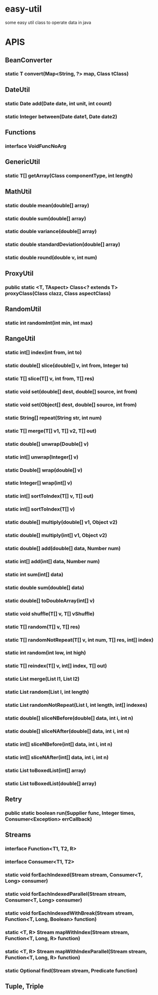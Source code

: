 # easy-util
some easy util class to operate data in java

# APIS 

## BeanConverter

### static <T> T convert(Map<String, ?> map, Class<T> tClass)

## DateUtil

### static Date add(Date date, int unit, int count)
### static Integer between(Date date1, Date date2)

## Functions

### interface VoidFuncNoArg

## GenericUtil

### static <T> T[] getArray(Class<T> componentType, int length)

## MathUtil

### static double mean(double[] array)
### static double sum(double[] array)
### static double variance(double[] array)
### static double standardDeviation(double[] array)
### static double round(double v, int num)

## ProxyUtil

### public static  <T, TAspect> Class<? extends T> proxyClass(Class<T> clazz, Class<TAspect> aspectClass)

## RandomUtil

### static int randomInt(int min, int max)

## RangeUtil

### static int[] index(int from, int to)
### static double[] slice(double[] v, int from, Integer to)
### static <T> T[] slice(T[] v, int from, T[] res)
### static void set(double[] dest, double[] source, int from)
### static void set(Object[] dest, double[] source, int from)
### static String[] repeat(String str, int num)
### static <T> T[] merge(T[] v1, T[] v2, T[] out)
### static double[] unwrap(Double[] v)
### static int[] unwrap(Integer[] v)
### static Double[] wrap(double[] v)
### static Integer[] wrap(int[] v)
### static <T> int[] sortToIndex(T[] v, T[] out)
### static <T> int[] sortToIndex(T[] v)
### static double[] multiply(double[] v1, Object v2)
### static double[] multiply(int[] v1, Object v2)
### static double[] add(double[] data, Number num)
### static int[] add(int[] data, Number num)
### static int sum(int[] data)
### static double sum(double[] data)
### static double[] toDoubleArray(int[] v)
### static <T> void shuffle(T[] v, T[] vShuffle)
### static <T> T[] random(T[] v, T[] res)
### static <T> T[] randomNotRepeat(T[] v, int num, T[] res, int[] index)
### static int random(int low, int high)
### static <T> T[] reindex(T[] v, int[] index, T[] out)
### static <T> List<T> merge(List<T> l1, List<T> l2)
### static <T> List<T> random(List<T> l, int length)
### static <T> List<T> randomNotRepeat(List<T> l, int length, int[] indexes)
### static double[] sliceNBefore(double[] data, int i, int n)
### static double[] sliceNAfter(double[] data, int i, int n)
### static int[] sliceNBefore(int[] data, int i, int n)
### static int[] sliceNAfter(int[] data, int i, int n)
### static List<Integer> toBoxedList(int[] array)
### static List<Double> toBoxedList(double[] array)

## Retry

### public static boolean run(Supplier<Boolean> func, Integer times, Consumer\<Exception> errCallback)

## Streams

### interface Function<T1, T2, R>
### interface Consumer<T1, T2>
### static <T> void forEachIndexed(Stream<T> stream, Consumer<T, Long> consumer)
### static <T> void forEachIndexedParallel(Stream<T> stream, Consumer<T, Long> consumer)
### static <T> void forEachIndexedWithBreak(Stream<T> stream, Function<T, Long, Boolean> function)
### static <T, R> Stream<R> mapWithIndex(Stream<T> stream, Function<T, Long, R> function)
### static <T, R> Stream<R> mapWithIndexParallel(Stream<T> stream, Function<T, Long, R> function)
### static <T> Optional<T> find(Stream<T> stream, Predicate<T> function)

## Tuple, Triple
